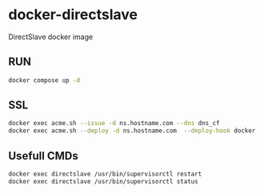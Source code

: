 # docker-directslave

DirectSlave docker image

## RUN

```bash
docker compose up -d
```

## SSL

```bash
docker exec acme.sh --issue -d ns.hostname.com --dns dns_cf
docker exec acme.sh --deploy -d ns.hostname.com  --deploy-hook docker
```

## Usefull CMDs

```bash
docker exec directslave /usr/bin/supervisorctl restart
docker exec directslave /usr/bin/supervisorctl status
```
